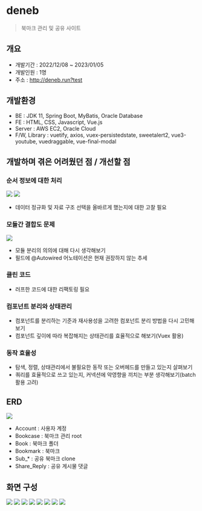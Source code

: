 # deneb
>북마크 관리 및 공유 사이트

## 개요
* 개발기간 : 2022/12/08 ~ 2023/01/05
* 개발인원 : 1명
* 주소 : http://deneb.run?test

## 개발환경
* BE : JDK 11, Spring Boot, MyBatis, Oracle Database
* FE : HTML, CSS, Javascript, Vue.js
* Server : AWS EC2, Oracle Cloud
* F/W, Library : vuetify, axios, vuex-persistedstate, sweetalert2, vue3-youtube, vuedraggable, vue-final-modal

## 개발하며 겪은 어려웠던 점 / 개선할 점
### 순서 정보에 대한 처리
<img src="https://user-images.githubusercontent.com/114794711/216782041-72f875e7-587d-479b-8992-ebee43e9c0f7.gif" />
<img src="https://user-images.githubusercontent.com/114794711/216785707-310ab598-b5ae-49ae-9b1c-6ae19dcd1589.png" />

* 데이터 정규화 및 자료 구조 선택을 올바르게 했는지에 대한 고찰 필요

### 모듈간 결합도 문제
<img src="https://user-images.githubusercontent.com/114794711/220876332-ba6b52d8-c7a1-4a05-92ba-5fc8d981aa7a.png" />

* 모듈 분리의 의의에 대해 다시 생각해보기
* 필드에 @Autowired 어노테이션은 현재 권장하지 않는 추세

### 클린 코드

* 러프한 코드에 대한 리팩토링 필요

### 컴포넌트 분리와 상태관리

* 컴포넌트를 분리하는 기준과 재사용성을 고려한 컴포넌트 분리 방법을 다시 고민해보기
* 컴포넌트 깊이에 따라 복잡해지는 상태관리를 효율적으로 해보기(Vuex 활용)

### 동작 효율성

* 탐색, 정렬, 상태관리에서 불필요한 동작 또는 오버헤드를 만들고 있는지 살펴보기
* 쿼리를 효율적으로 쓰고 있는지, 커넥션에 악영향을 끼치는 부분 생각해보기(batch 활용 고려)

## ERD
<img src="https://user-images.githubusercontent.com/114794711/215716512-21b8e93d-a6fc-485a-9362-e775d6d180e1.png" />

* Account : 사용자 계정
* Bookcase : 북마크 관리 root
* Book : 북마크 폴더
* Bookmark : 북마크
* Sub_* : 공유 북마크 clone
* Share_Reply : 공유 게시물 댓글

## 화면 구성
<img src="https://user-images.githubusercontent.com/114794711/215732173-0f25f353-a105-4049-b9fb-c879d1543bbe.png" />
<img src="https://user-images.githubusercontent.com/114794711/215732170-70c7c19f-c4e0-4762-bbc1-ffce37c5bcda.png" />
<img src="https://user-images.githubusercontent.com/114794711/215732162-77ad1819-170b-4a29-8172-1b6361a09501.png" />
<img src="https://user-images.githubusercontent.com/114794711/215732158-7965e79a-af81-4eb0-96c1-8302fe532aab.png" />
<img src="https://user-images.githubusercontent.com/114794711/215732156-fb91b687-9998-4e17-af78-4ffc8e9b2b23.png" />
<img src="https://user-images.githubusercontent.com/114794711/215732155-53eadcb9-59ca-4a35-95b6-9f1acd9ab266.png" />
<img src="https://user-images.githubusercontent.com/114794711/215732154-14c4f17b-45b0-4f9e-8eae-36e1816107b6.png" />
<img src="https://user-images.githubusercontent.com/114794711/215732145-2e3481b2-46ee-4058-872c-497a27884679.png" />
